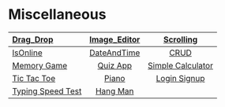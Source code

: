 # Miscellaneous
|  [Drag_Drop](https://tahataha579.github.io/Miscellaneous/Drag%20And%20Drop/Drag_Drop.html)  |  [Image_Editor](https://tahataha579.github.io/Miscellaneous/Image_Editor/Image_Editor.html) | [Scrolling](https://tahataha579.github.io/Miscellaneous/Scrolling/scrolling.html) |
| :-- |:--:| :--:|
|  [IsOnline](https://tahataha579.github.io/Miscellaneous/isOnline/isOnline.html) |  [DateAndTime](https://tahataha579.github.io/Miscellaneous/DateAndTime/DateAndTime.html) |  [CRUD](https://tahataha579.github.io/Miscellaneous/CRUD/crud.html) |
|  [Memory Game](https://tahataha579.github.io/Miscellaneous/Memory%20Game/Tutorials_8.html) |  [Quiz App](https://tahataha579.github.io/Miscellaneous/Quiz%20App/Quiz_App.html) |  [Simple Calculator](https://tahataha579.github.io/Miscellaneous/Calculator/Calculator.html) |
|  [Tic Tac Toe](https://tahataha579.github.io/Miscellaneous/Tic%20Tac%20Toe/Tic_Tac_Toe.html) |  [Piano](https://tahataha579.github.io/Miscellaneous/Piano/piano.html) |[Login Signup](https://tahataha579.github.io/Miscellaneous/Login_Signup/login_signup.html) |
|  [Typing Speed Test](https://tahataha579.github.io/Miscellaneous/Typing%20Speed%20Test/Typing_Speed_Test.html) | [Hang Man](https://tahataha579.github.io/Miscellaneous/HamgMan/index.html) |
